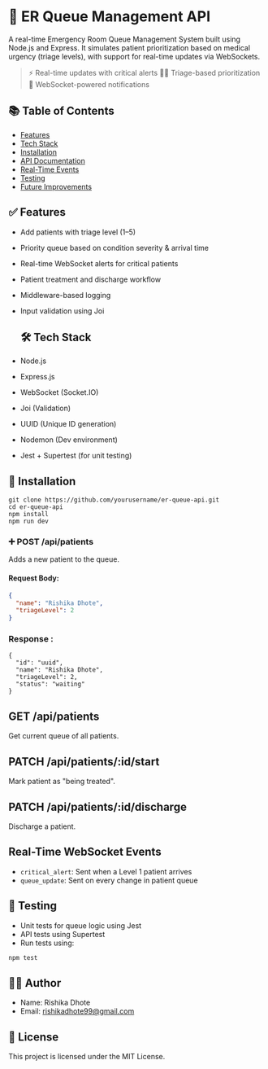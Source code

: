 # 🏥 ER Queue Management API

A real-time Emergency Room Queue Management System built using Node.js and Express. It simulates patient prioritization based on medical urgency (triage levels), with support for real-time updates via WebSockets.

> ⚡ Real-time updates with critical alerts
> 👨‍⚕️ Triage-based prioritization
> 📡 WebSocket-powered notifications

## 📚 Table of Contents

- [Features](#features)
- [Tech Stack](#tech-stack)
- [Installation](#installation)
- [API Documentation](#api-documentation)
- [Real-Time Events](#real-time-events)
- [Testing](#testing)
- [Future Improvements](#future-improvements)

## ✅ Features

- Add patients with triage level (1–5)
- Priority queue based on condition severity & arrival time
- Real-time WebSocket alerts for critical patients
- Patient treatment and discharge workflow
- Middleware-based logging
- Input validation using Joi

  ## 🛠️ Tech Stack

- Node.js
- Express.js
- WebSocket (Socket.IO)
- Joi (Validation)
- UUID (Unique ID generation)
- Nodemon (Dev environment)
- Jest + Supertest (for unit testing)

## 🚀 Installation

```
git clone https://github.com/yourusername/er-queue-api.git
cd er-queue-api
npm install
npm run dev
```

### ➕ POST /api/patients

Adds a new patient to the queue.

#### Request Body:
```json
{
  "name": "Rishika Dhote",
  "triageLevel": 2
}
```
### Response :  
```
{
  "id": "uuid",
  "name": "Rishika Dhote",
  "triageLevel": 2,
  "status": "waiting"
}

```
## GET /api/patients
Get current queue of all patients.

## PATCH /api/patients/:id/start
Mark patient as "being treated".

## PATCH /api/patients/:id/discharge
Discharge a patient.

##  Real-Time WebSocket Events

- `critical_alert`: Sent when a Level 1 patient arrives
- `queue_update`: Sent on every change in patient queue

## 🧪 Testing

- Unit tests for queue logic using Jest
- API tests using Supertest
- Run tests using:

```bash
npm test
```
## 👨‍💻 Author

- Name: Rishika Dhote
- Email: rishikadhote99@gmail.com

## 📄 License

This project is licensed under the MIT License.

